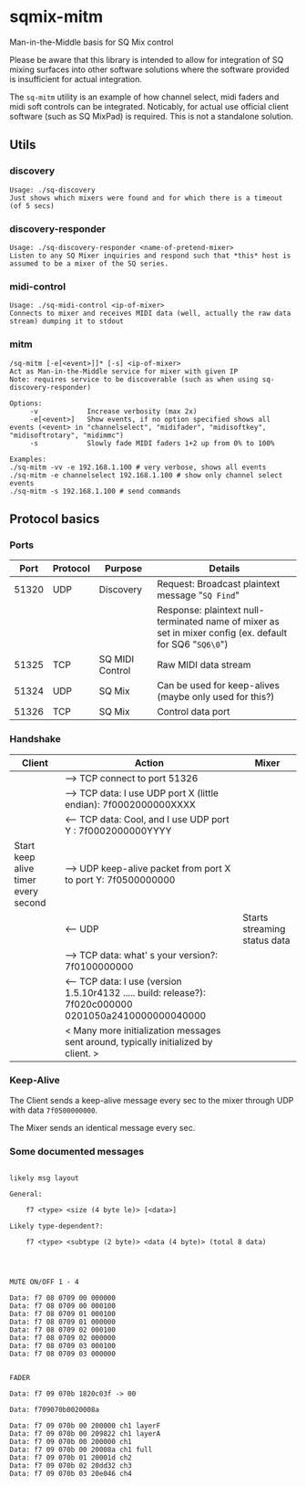 # sqmix-mitm
Man-in-the-Middle basis for SQ Mix control

Please be aware that this library is intended to allow for integration of SQ mixing surfaces into other software solutions where the software provided is insufficient for actual integration.

The `sq-mitm` utility is an example of how channel select, midi faders and midi soft controls can be integrated. Noticably, for actual use official client software (such as SQ MixPad) is required. This is not a standalone solution. 


## Utils

### discovery
```shell
Usage: ./sq-discovery
Just shows which mixers were found and for which there is a timeout (of 5 secs)
```

### discovery-responder
```shell
Usage: ./sq-discovery-responder <name-of-pretend-mixer>
Listen to any SQ Mixer inquiries and respond such that *this* host is assumed to be a mixer of the SQ series.
```

### midi-control
```shell
Usage: ./sq-midi-control <ip-of-mixer>
Connects to mixer and receives MIDI data (well, actually the raw data stream) dumping it to stdout
```

### mitm
```shell
/sq-mitm [-e[<event>]]* [-s] <ip-of-mixer>
Act as Man-in-the-Middle service for mixer with given IP
Note: requires service to be discoverable (such as when using sq-discovery-responder)

Options:
	 -v            Increase verbosity (max 2x)
	 -e[<event>]   Show events, if no option specified shows all events (<event> in "channelselect", "midifader", "midisoftkey", "midisoftrotary", "midimmc")
	 -s            Slowly fade MIDI faders 1+2 up from 0% to 100%

Examples:
./sq-mitm -vv -e 192.168.1.100 # very verbose, shows all events
./sq-mitm -e channelselect 192.168.1.100 # show only channel select events
./sq-mitm -s 192.168.1.100 # send commands
```

## Protocol basics

### Ports

| Port  | Protocol | Purpose         | Details                                                                                                  |
|-------|----------|-----------------|----------------------------------------------------------------------------------------------------------|
| 51320 | UDP      | Discovery       | Request: Broadcast plaintext message "`SQ Find`"                                                         |
|       |          |                 | Response: plaintext null-terminated name of mixer as set in mixer config (ex. default for SQ6 "`SQ6\0`") |
| 51325 | TCP      | SQ MIDI Control | Raw MIDI data stream                                                                                     |
| 51324 | UDP      | SQ Mix          | Can be used for keep-alives (maybe only used for this?)                                                  |
| 51326 | TCP      | SQ Mix          | Control data port                                                                                        |

### Handshake

| Client                              | Action                                                                                                 | Mixer                        |
|-------------------------------------|--------------------------------------------------------------------------------------------------------|------------------------------|
|                                     | --> TCP connect to port 51326                                                                          |                              |
|                                     | --> TCP data: I use UDP port X (little endian):  7f0002000000XXXX                                      |                              |
|                                     | <-- TCP data: Cool, and I use UDP port Y : 7f0002000000YYYY                                            |                              |
| Start keep alive timer every second | --> UDP keep-alive packet from port X to port Y: 7f0500000000                                          |                              |
|                                     | <-- UDP                                                                                                | Starts streaming status data |
|                                     | --> TCP data: what' s your version?: 7f0100000000                                                      |                              |
|                                     | <-- TCP data: I use (version 1.5.10r4132 ..... build: release?): 7f020c000000 0201050a2410000000040000 |                              |
|                                     | < Many more initialization messages sent around, typically initialized by client. >                    |                              |


### Keep-Alive

The Client sends a keep-alive message every sec to the mixer through UDP with data `7f0500000000`.

The Mixer sends an identical message every sec.


### Some documented messages


```

likely msg layout

General:

    f7 <type> <size (4 byte le)> [<data>]

Likely type-dependent?:

    f7 <type> <subtype (2 byte)> <data (4 byte)> (total 8 data)




MUTE ON/OFF 1 - 4

Data: f7 08 0709 00 000000
Data: f7 08 0709 00 000100
Data: f7 08 0709 01 000100
Data: f7 08 0709 01 000000
Data: f7 08 0709 02 000100
Data: f7 08 0709 02 000000
Data: f7 08 0709 03 000100
Data: f7 08 0709 03 000000


FADER

Data: f7 09 070b 1820c03f -> 00

Data: f709070b0020008a

Data: f7 09 070b 00 200000 ch1 layerF
Data: f7 09 070b 00 209822 ch1 layerA
Data: f7 09 070b 00 200000 ch1
Data: f7 09 070b 00 20008a ch1 full
Data: f7 09 070b 01 20001d ch2
Data: f7 09 070b 02 20dd32 ch3
Data: f7 09 070b 03 20e046 ch4






```